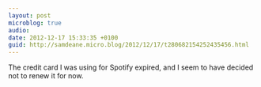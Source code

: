 ```yaml
---
layout: post
microblog: true
audio: 
date: 2012-12-17 15:33:35 +0100
guid: http://samdeane.micro.blog/2012/12/17/t280682154252435456.html
---
```

The credit card I was using for Spotify expired, and I seem to have decided not to renew it for now.
